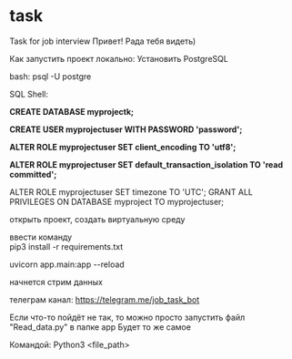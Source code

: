 # task

Task for job interview
Привет! Рада тебя видеть)

Как запустить проект локально:
Установить PostgreSQL

bash: 
psql -U postgre

SQL Shell:

**CREATE DATABASE myprojectk;**

**CREATE USER myprojectuser WITH PASSWORD 'password';**

**ALTER ROLE myprojectuser SET client_encoding TO 'utf8';**

**ALTER ROLE myprojectuser SET default_transaction_isolation TO 'read committed';**

ALTER ROLE myprojectuser SET timezone TO 'UTC'; 
GRANT ALL PRIVILEGES ON DATABASE myproject TO myprojectuser;


открыть проект, создать виртуальную среду

ввести команду  
pip3 install -r requirements.txt

uvicorn app.main:app --reload

начнется стрим данных

телеграм канал:
https://telegram.me/job_task_bot

Если что-то пойдёт не так, то можно просто запустить файл
"Read_data.py" в папке app
Будет то же самое

Командой:
Python3 <file_path>

